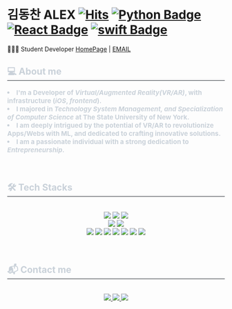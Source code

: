 # 김동찬 ALEX [![Hits](https://hits.seeyoufarm.com/api/count/incr/badge.svg?url=https%3A%2F%2Fgithub.com%2Fdongckim&count_bg=%2379C83D&title_bg=%23555555&icon=&icon_color=%23E7E7E7&title=hits&edge_flat=false)](https://hits.seeyoufarm.com) [![Python Badge](https://img.shields.io/badge/Python-235A97?style=flat-square&logo=python&logoColor=white)](https://www.python.org/) [![React Badge](https://img.shields.io/badge/React-61DAFB?style=flat-square&logo=React&logoColor=white)](https://reactjs.org/) [![swift Badge](https://img.shields.io/badge/swift-F05138?style=flat-square&logo=swift&logoColor=white)](https://reactjs.org/)

👨🏾‍💻 Student Developer [HomePage](https://www.dong-chan.com/) | [EMAIL](dongchan.kim.1@stonybrook.edu)
<div style="text-align: left;"> 
    <h2 style="border-bottom: 1px solid #21262d; color: #c9d1d9;"> 💻  About me </h2>  
    <div style="font-weight: 700; font-size: 15px; text-align: left; color: #c9d1d9;"> </li><li> I'm a Developer of <i>Virtual/Augmented Reality(VR/AR)</i>, with infrastructure (<i>iOS</i>, <i>frontend</i>).</li></li><li> I majored in <i>Technology System Management, and Specialization of Computer Science</i> at The State University of New York.</li></li><li>I am deeply intrigued by the potential of VR/AR to revolutionize Apps/Webs with ML, and dedicated to crafting innovative solutions.</li></li><li> I am a passionate individual with a strong dedication to <i>Entrepreneurship</i>.</li></li> </div> 
</div>
     <br/>
    <br/>
    <div style="text-align: left;">
    <h2 style="border-bottom: 1px solid #21262d; color: #c9d1d9;"> 🛠️  Tech Stacks </h2> <br> 
    <div  align= "center"> <img src="https://img.shields.io/badge/Python-3776AB?style=for-the-badge&logo=Python&logoColor=white">
          <img src="https://img.shields.io/badge/PyTorch-EE4C2C?style=for-the-badge&logo=PyTorch&logoColor=white">
          <img src="https://img.shields.io/badge/Tensorflow-FF6F00?style=for-the-badge&logo=Tensorflow&logoColor=white">
          <br/><img src="https://img.shields.io/badge/Swift-F05138?style=for-the-badge&logo=Swift&logoColor=white">
          <img src="https://img.shields.io/badge/IOS-000000?style=for-the-badge&logo=IOS&logoColor=white">
          <br/><img src="https://img.shields.io/badge/React-61DAFB?style=for-the-badge&logo=React&logoColor=white">
          <img src="https://img.shields.io/badge/Javascript-F7DF1E?style=for-the-badge&logo=Javascript&logoColor=white">
          <img src="https://img.shields.io/badge/Redux-764ABC?style=for-the-badge&logo=Redux&logoColor=white">
          <img src="https://img.shields.io/badge/React Query-FF4154?style=for-the-badge&logo=React Query&logoColor=white">
          <img src="https://img.shields.io/badge/Linux-FCC624?style=for-the-badge&logo=Linux&logoColor=white">
          <img src="https://img.shields.io/badge/MySQL-4479A1?style=for-the-badge&logo=MySQL&logoColor=white">
          <img src="https://img.shields.io/badge/Amazon AWS-232F3E?style=for-the-badge&logo=Amazon AWS&logoColor=white">
          </div>
    </div>
     <br/>
    <br/>
    <div style="text-align: left;">
    <h2 style="border-bottom: 1px solid #21262d; color: #c9d1d9;"> 📬  Contact me </h2> <br> 
    <div align= "center"> <a href=https://www.instagram.com/dck_alx/> <img src="https://img.shields.io/badge/Instagram-E4405F?style=for-the-badge&logo=Instagram&logoColor=white&link=https://www.instagram.com/dck_alx/"> </a>
         <a href=https://dong-chan.com> <img src="https://img.shields.io/badge/githubpage-222222?style=for-the-badge&logo=githubpage&logoColor=white&link=https://velog.io/@jjdc0809/posts"> </a>
         <a href=mailto:dongchankim1999@gmail.com> <img src="https://img.shields.io/badge/Gmail-EA4335?style=for-the-badge&logo=Gmail&logoColor=white&link=mailto:dongchankim1999@gmail.com"> </a>
    </div>
     <br/>
    <br/>
</div>

<!--
**Dongckim/Dongckim** is a ✨ _special_ ✨ repository because its `README.md` (this file) appears on your GitHub profile.

Here are some ideas to get you started:

- 🔭 I’m currently working on ...
- 🌱 I’m currently learning ...
- 👯 I’m looking to collaborate on ...
- 🤔 I’m looking for help with ...
- 💬 Ask me about ...
- 📫 How to reach me: ...
- 😄 Pronouns: ...
- ⚡ Fun fact: ...
-->
